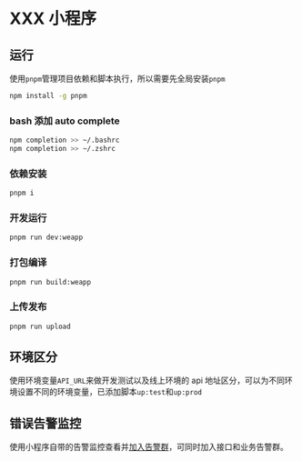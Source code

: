 # XXX 小程序

## 运行

使用`pnpm`管理项目依赖和脚本执行，所以需要先全局安装`pnpm`

```bash
npm install -g pnpm
```

### bash 添加 auto complete

```bash
npm completion >> ~/.bashrc
npm completion >> ~/.zshrc
```

### 依赖安装

```bash
pnpm i
```

### 开发运行

```bash
pnpm run dev:weapp
```

### 打包编译

```bash
pnpm run build:weapp
```

### 上传发布

```bash
pnpm run upload
```

## 环境区分

使用环境变量`API_URL`来做开发测试以及线上环境的 api 地址区分，可以为不同环境设置不同的环境变量，已添加脚本`up:test`和`up:prod`

## 错误告警监控

使用小程序自带的告警监控查看并[加入告警群](https://mp.weixin.qq.com/wxamp/wxaalarm/get_alarm_page)，可同时加入接口和业务告警群。
